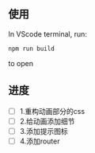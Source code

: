 ## 使用

In VScode terminal, run:

```
npm run build
```

to open

## 进度

- [ ] 1.重构动画部分的css 
- [ ] 2.给动画添加细节 
- [ ] 3.添加提示图标 
- [ ] 4.添加router
